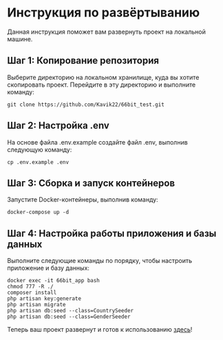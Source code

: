 # Инструкция по развёртыванию

Данная инструкция поможет вам развернуть проект на локальной машине.
## Шаг 1: Копирование репозитория

Выберите директорию на локальном хранилище, куда вы хотите скопировать проект. Перейдите в эту директорию и выполните команду:

 
    git clone https://github.com/Kavik22/66bit_test.git

## Шаг 2: Настройка .env

На основе файла .env.example создайте файл .env, выполнив следующую команду:

    cp .env.example .env

## Шаг 3: Сборка и запуск контейнеров

Запустите Docker-контейнеры, выполнив команду:

 
    docker-compose up -d

## Шаг 4: Настройка работы приложения и базы данных

Выполните следующие команды по порядку, чтобы настроить приложение и базу данных:

 
    docker exec -it 66bit_app bash
    chmod 777 -R ./
    composer install
    php artisan key:generate
    php artisan migrate
    php artisan db:seed --class=CountrySeeder
    php artisan db:seed --class=GenderSeeder

Теперь ваш проект развернут и готов к использованию [здесь](http://localhost:8876/)!
